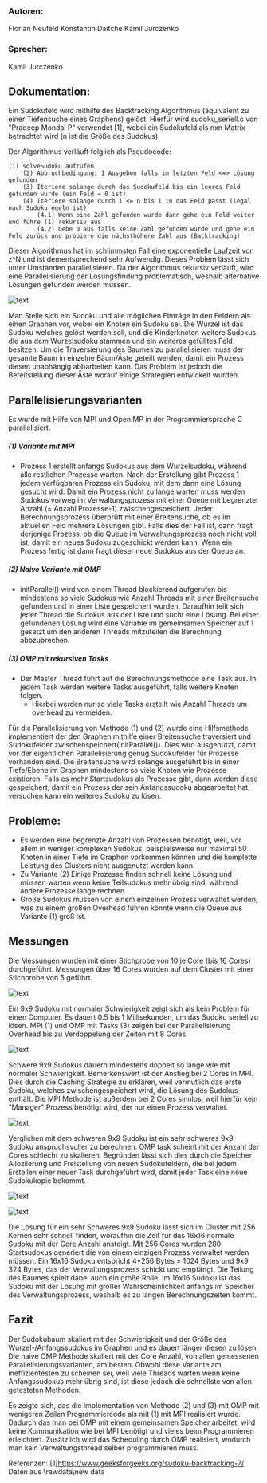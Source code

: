 ### Autoren:
Florian Neufeld
Konstantin Daitche
Kamil Jurczenko
### Sprecher:
Kamil Jurczenko 


## Dokumentation:
Ein Sudokufeld wird mithilfe des Backtracking Algorithmus (äquivalent zu einer Tiefensuche eines Graphens) gelöst. Hierfür wird sudoku_seriell.c von "Pradeep Mondal P" verwendet [1], wobei ein Sudokufeld als nxn Matrix betrachtet wird (n ist die Größe des Sudokus).

Der Algorithmus verläuft folglich als Pseudocode:
	
	(1) solveSudoku aufrufen
		(2) Abbruchbedingung: 1 Ausgeben falls im letzten Feld <=> Lösung gefunden
		(3) Iteriere solange durch das Sudokufeld bis ein leeres Feld gefunden wurde (ein Feld = 0 ist)
		(4) Iteriere solange durch i <= n bis i in das Feld passt (legal nach Sudokuregeln ist)
			(4.1) Wenn eine Zahl gefunden wurde dann gehe ein Feld weiter und führe (1) rekursiv aus
			(4.2) Gebe 0 aus falls keine Zahl gefunden wurde und gehe ein Feld zurück und probiere die nächsthöhere Zahl aus (Backtracking)
	
Dieser Algorithmus hat im schlimmsten Fall eine exponentielle Laufzeit von z^N und ist dementsprechend sehr Aufwendig.
Dieses Problem lässt sich unter Umständen parallelisieren. Da der Algorithmus rekursiv verläuft, wird eine Parallelisierung der Lösungsfindung problematisch, weshalb alternative Lösungen gefunden werden müssen.
		
![text](./sudokuBaum.png)
		
Man Stelle sich ein Sudoku und alle möglichen Einträge in den Feldern als einen Graphen vor, wobei ein Knoten ein Sudoku sei. Die Wurzel ist das Sudoku welches gelöst werden soll, und die Kinderknoten weitere Sudokus die aus dem Wurzelsudoku stammen und ein weiteres gefülltes Feld besitzen. Um die Traversierung des Baumes zu parallelisieren muss der gesamte Baum in einzelne Bäum/Äste geteilt werden, damit ein Prozess diesen unabhängig abbarbeiten kann. Das Problem ist jedoch die Bereitstellung dieser Äste worauf einige Strategien entwickelt wurden.

## Parallelisierungsvarianten			
Es wurde mit Hilfe von MPI und Open MP in der Programmiersprache C parallelisiert.
##### (1) Variante mit MPI
- Prozess 1 erstellt anfangs Sudokus aus dem Wurzelsudoku, während alle restlichen Prozesse warten. Nach der Erstellung gibt Prozess 1 jedem verfügbaren Prozess ein Sudoku, mit dem dann eine Lösung gesucht wird. Damit ein Prozess nicht zu lange warten muss werden Sudokus vorweg im Verwaltungsprozess mit einer Queue mit begrenzter Anzahl (= Anzahl Prozesse-1) zwischengespeichert. Jeder Berechnungsprozess überprüft mit einer Breitensuche, ob es im aktuellen Feld mehrere Lösungen gibt. Falls dies der Fall ist, dann fragt derjenige Prozess, ob die Queue im Verwaltungsprozess noch nicht voll ist, damit ein neues Sudoku zugeschickt werden kann. Wenn ein Prozess fertig ist dann fragt dieser neue Sudokus aus der Queue an.

##### (2) Naive Variante mit OMP
- initParallel() wird von einem Thread blockierend aufgerufen bis mindestens so viele Sudokus wie Anzahl Threads mit einer Breitensuche gefunden und in einer Liste gespeichert wurden. Daraufhin teilt sich jeder Thread die Sudokus aus der Liste und sucht eine Lösung. Bei einer gefundenen Lösung wird eine Variable im gemeinsamen Speicher auf 1 gesetzt um den anderen Threads mitzuteilen die Berechnung abbzubrechen.

##### (3) OMP mit rekursiven Tasks
- Der Master Thread führt auf die Berechnungsmethode eine Task aus. In jedem Task werden weitere Tasks ausgeführt, falls weitere Knoten folgen.
    - Hierbei werden nur so viele Tasks erstellt wie Anzahl Threads um overhead zu vermeiden.

Für die Parallelisierung von Methode (1) und (2) wurde eine Hilfsmethode implementiert der den Graphen mithilfe einer Breitensuche traversiert und Sudokufelder zwischenspeichert(initParallel()). Dies wird ausgenutzt, damit vor der eigentlichen Parallelisierung genug Sudokufelder für Prozesse vorhanden sind. Die Breitensuche wird solange ausgeführt bis in einer Tiefe/Ebene im Graphen mindestens so viele Knoten wie Prozesse existieren. Falls es mehr Startsudokus als Prozesse gibt, dann werden diese gespeichert, damit ein Prozess der sein Anfangssudoku abgearbeitet hat, versuchen kann ein weiteres Sudoku zu lösen.

## Probleme:
- Es werden eine begrenzte Anzahl von Prozessen benötigt, weil, vor allem in weniger komplexen Sudokus, beispielsweise nur maximal 50 Knoten in einer Tiefe im Graphen vorkommen können und die komplette Leistung des Clusters nicht ausgenutzt werden kann. 
- Zu Variante (2) Einige Prozesse finden schnell keine Lösung und müssen warten wenn keine Teilsudokus mehr übrig sind, während andere Prozesse lange rechnen.
- Große Sudokus müssen von einem einzelnen Prozess verwaltet werden, was zu einem großen Overhead führen könnte wenn die Queue aus Variante (1) groß ist.

## Messungen

Die Messungen wurden mit einer Stichprobe von 10 je Core (bis 16 Cores) durchgeführt. Messungen über 16 Cores wurden auf dem Cluster mit einer Stichprobe von 5 geführt.

![text](./9x9n.png)			

Ein 9x9 Sudoku mit normaler Schwierigkeit zeigt sich als kein Problem für einen Computer. Es dauert 0.5 bis 1 Millisekunden, um das Sudoku seriell zu lösen. MPI (1) und OMP mit Tasks (3) zeigen bei der Parallelisierung Overhead bis zu Verdoppelung der Zeiten mit 8 Cores. 

![text](./9x9s.png)	

Schwere 9x9 Sudokus dauern mindestens doppelt so lange wie mit normaler Schwierigkeit. Bemerkenswert ist der Anstieg bei 2 Cores in MPI. Dies durch die Caching Strategie zu erklären, weil vermutlich das erste Sudoku, welches zwischengespeichert wird, die Lösung des Sudokus enthält. Die MPI Methode ist außerdem bei 2 Cores sinnlos, weil hierfür kein "Manager" Prozess benötigt wird, der nur einen Prozess verwaltet.

![text](./9x9ss.png)	

Verglichen mit dem schweren 9x9 Sudoku ist ein sehr schweres 9x9 Sudoku anspruchsvoller zu berechnen.
OMP task scheint mit der Anzahl der Cores schlecht zu skalieren. Begründen lässt sich dies durch die Speicher Alloziierung und Freistellung von neuen Sudokufeldern, die bei jedem Erstellen einer neuer Task durchgeführt wird, damit jeder Task eine neue Sudokukopie bekommt. 

![text](./16x16n.png)	


![text](./cluster.png)	
			
Die Lösung für ein sehr Schweres 9x9 Sudoku lässt sich im Cluster mit 256 Kernen sehr schnell finden, woraufhin die Zeit für das 16x16 normale Sudoku mit der Core Anzahl ansteigt. 
Mit 256 Cores wurden 280 Startsudokus generiert die von einem einzigen Prozess verwaltet werden müssen. Ein 16x16 Sudoku entspricht 4*256 Bytes = 1024 Bytes und 9x9 324 Bytes, das der Verwaltungsprozess schickt und empfängt. Die Teilung des Baumes spielt dabei auch ein große Rolle. Im 16x16 Sudoku ist das Sudoku mit der Lösung mit großer Wahrscheinlichkeit anfangs im Speicher des Verwaltungsprozess, weshalb es zu langen Berechnungszeiten kommt.


## Fazit
Der Sudokubaum skaliert mit der Schwierigkeit und der Größe des Wurzel-/Anfangssudokus im Graphen und es dauert länger diesen zu lösen.
Die naive OMP Methode skaliert mit der Core Anzahl, von allen gemessenen Parallelisierungsvarianten, am besten. Obwohl diese Variante am ineffizientesten zu scheinen sei, weil viele Threads warten wenn keine Anfangssudokus mehr übrig sind, ist diese jedoch die schnellste von allen getesteten Methoden.

Es zeigte sich, das die Implementation von Methode (2) und (3) mit OMP mit wenigeren Zeilen Programmiercode als mit (1) mit MPI realisiert wurde. 
Dadurch das man bei OMP mit einem gemeinsamen Speicher arbeitet, wird keine Kommunikation wie bei MPI benötigt und vieles beim Programmieren erleichtert. Zusätzlich wird das Scheduling durch OMP realisiert, wodurch man kein Verwaltungsthread selber programmieren muss.


Referenzen:
[1]https://www.geeksforgeeks.org/sudoku-backtracking-7/
Daten aus \rawdata\new data
